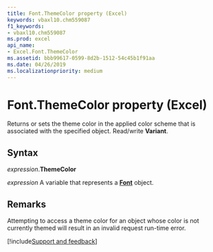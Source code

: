 ```yaml
---
title: Font.ThemeColor property (Excel)
keywords: vbaxl10.chm559087
f1_keywords:
- vbaxl10.chm559087
ms.prod: excel
api_name:
- Excel.Font.ThemeColor
ms.assetid: bbb99617-0599-8d2b-1512-54c45b1f91aa
ms.date: 04/26/2019
ms.localizationpriority: medium
---
```



# Font.ThemeColor property (Excel)

Returns or sets the theme color in the applied color scheme that is associated with the specified object. Read/write **Variant**.


## Syntax

_expression_.**ThemeColor**

_expression_ A variable that represents a **[Font](excel.font(object).md)** object.


## Remarks

Attempting to access a theme color for an object whose color is not currently themed will result in an invalid request run-time error.




[!include[Support and feedback](~/includes/feedback-boilerplate.md)]